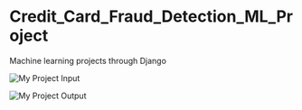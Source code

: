 # Credit_Card_Fraud_Detection_ML_Project
Machine learning projects through Django


![My Project Input](https://github.com/ZeshanFareed/Credit_Card_Fraud_Detection_ML_Project/blob/af57bc9f8b50cba21079d0dc556a07dba2edbad8/input%20project.png)


![My Project Output](https://github.com/ZeshanFareed/Credit_Card_Fraud_Detection_ML_Project/blob/af57bc9f8b50cba21079d0dc556a07dba2edbad8/output%20project.png)

